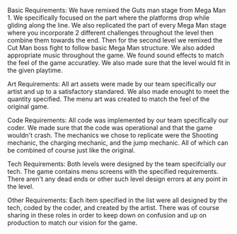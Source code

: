 Basic Requirements:
We have remixed the Guts man stage from Mega Man 1. We specifically focused on the part where the platforms drop while gliding along the line. We also replicated the part of every Mega Man stage where you incorporate 2 different challenges throughout the level then combine them towards the end. Then for the second level we remixed the Cut Man boss fight to follow basic Mega Man structure. We also added appropriate music throughout the game. We found sound effects to match the feel of the game accuratley. We also made sure that the level would fit in the given playtime.

Art Requirements:
All art assets were made by our team specifically our artist and up to a satisfactory standared. We also made enought to meet the quantity specified. The menu art was created to match the feel of the original game.

Code Requirements:
All code was implemented by our team specifically our coder. We made sure that the code was operational and that the game wouldn't crash. The mechanics we chose to replicate were the Shooting mechanic, the charging mechanic, and the jump mechanic. All of which can be combined of course just like the original.

Tech Requirements:
Both levels were designed by the team specifcially our tech. The game contains menu screens with the specified requirements. There aren't any dead ends or other such level design errors at any point in the level.

Other Requirements:
Each item specified in the list were all designed by the tech, coded by the coder, and created by the artist. There was of course sharing in these roles in order to keep down on confusion and up on production to match our vision for the game.
